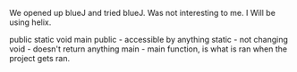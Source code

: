 We opened up blueJ and tried blueJ. Was not interesting to me. I Will be using helix. 

public static void main
public - accessible by anything
static - not changing 
void - doesn't return anything 
main - main function, is what is ran when the project gets ran.
